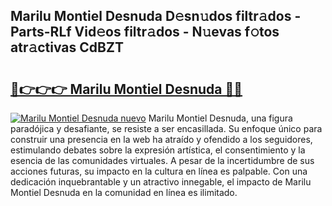 ## Marilu Montiel Desnuda D𝚎sn𝚞dos filtr𝚊dos - Parts-RLf Vid𝚎os filtr𝚊dos - N𝚞evas f𝚘tos atr𝚊ctivas CdBZT

# <h2><a href="http://mb0jyf5.tromn.icu/?c=Marilu+Montiel+Desnuda">🔗👉👉👉 Marilu Montiel Desnuda 🔗🔗</a></h2>

[![Marilu Montiel Desnuda nuevo](https://i.imgur.com/pEAQMta.gif)](http://mb0jyf5.tromn.icu/?c=Marilu+Montiel+Desnuda)
Marilu Montiel Desnuda, una figura paradójica y desafiante, se resiste a ser encasillada. Su enfoque único para construir una presencia en la web ha atraído y ofendido a los seguidores, estimulando debates sobre la expresión artística, el consentimiento y la esencia de las comunidades virtuales. A pesar de la incertidumbre de sus acciones futuras, su impacto en la cultura en línea es palpable. Con una dedicación inquebrantable y un atractivo innegable, el impacto de Marilu Montiel Desnuda en la comunidad en línea es ilimitado.
